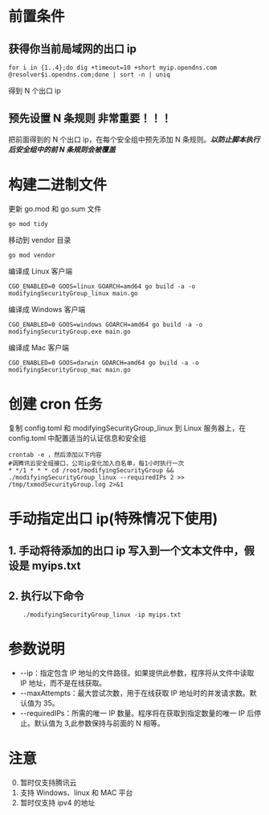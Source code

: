 # 前置条件

## 获得你当前局域网的出口 ip

```
for i in {1..4};do dig +timeout=10 +short myip.opendns.com @resolver$i.opendns.com;done | sort -n | uniq
```

得到 N 个出口 ip

## 预先设置 N 条规则 **非常重要！！！**

把前面得到的 N 个出口 ip，在每个安全组中预先添加 N 条规则。**_以防止脚本执行后安全组中的前 N 条规则会被覆盖_**

# 构建二进制文件

更新 go.mod 和 go.sum 文件

```
go mod tidy
```

移动到 vendor 目录

```
go mod vendor
```

编译成 Linux 客户端

```
CGO_ENABLED=0 GOOS=linux GOARCH=amd64 go build -a -o modifyingSecurityGroup_linux main.go
```

编译成 Windows 客户端

```
CGO_ENABLED=0 GOOS=windows GOARCH=amd64 go build -a -o modifyingSecurityGroup.exe main.go
```

编译成 Mac 客户端

```
CGO_ENABLED=0 GOOS=darwin GOARCH=amd64 go build -a -o modifyingSecurityGroup_mac main.go
```

# 创建 cron 任务

复制 config.toml 和 modifyingSecurityGroup_linux 到 Linux 服务器上，在 config.toml 中配置适当的认证信息和安全组

```
crontab -e ，然后添加以下内容
#调腾讯云安全组接口，公司ip变化加入白名单，每1小时执行一次
* */1 * * * cd /root/modifyingSecurityGroup && ./modifyingSecurityGroup_linux --requiredIPs 2 >> /tmp/txmodSecurityGroup.log 2>&1
```

# 手动指定出口 ip(特殊情况下使用)

## 1. 手动将待添加的出口 ip 写入到一个文本文件中，假设是 myips.txt

## 2. 执行以下命令

```
    ./modifyingSecurityGroup_linux -ip myips.txt
```

# 参数说明

- --ip：指定包含 IP 地址的文件路径。如果提供此参数，程序将从文件中读取 IP 地址，而不是在线获取。
- --maxAttempts：最大尝试次数，用于在线获取 IP 地址时的并发请求数。默认值为 35。
- --requiredIPs：所需的唯一 IP 数量。程序将在获取到指定数量的唯一 IP 后停止。默认值为 3,此参数保持与前面的 N 相等。

# 注意

0. 暂时仅支持腾讯云
1. 支持 Windows、linux 和 MAC 平台
2. 暂时仅支持 ipv4 的地址
